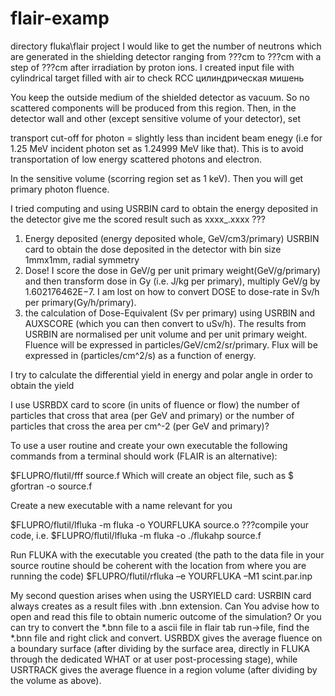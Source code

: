 # flair-examp
directory fluka\flair project
I would like to get the number of neutrons which are generated in the shielding detector ranging from
???cm to ???cm with a step of ???cm after irradiation by proton ions.
I created input file with cylindrical target filled with air to check
RCC цилиндрическая мишень

  You keep the outside medium of the shielded detector as vacuum. So no scattered components will be produced from this region.
  Then, in the detector wall and other (except sensitive volume of your detector), set

transport cut-off for photon = slightly less than incident beam enegy (i.e for 1.25 MeV incident photon set as 1.24999 MeV like that).
   This is to avoid transportation of low energy scattered photons and electron.

  In the sensitive volume (scorring region set as 1 keV). Then you will get primary photon fluence.
  
I tried computing and using
USRBIN card to obtain the energy deposited in the detector give me the scored result such as xxxx_.xxxx ???
1) Energy deposited (energy deposited whole, GeV/cm3/primary)
USRBIN card to obtain the dose deposited in the detector with bin size 1mmx1mm, radial symmetry
2) Dose! I score the dose in GeV/g per unit primary weight(GeV/g/primary) and then transform dose in Gy (i.e. J/kg per primary), multiply GeV/g by 1.602176462E−7. I am lost on how to convert DOSE to dose-rate in Sv/h per primary(Gy/h/primary).
3) the calculation of Dose-Equivalent (Sv per primary) using USRBIN and AUXSCORE (which you can then convert to uSv/h). 
The results from USRBIN are normalised per unit volume and per unit primary weight.
Fluence will be expressed in particles/GeV/cm2/sr/primary.
Flux will be expressed in (particles/cm^2/s) as a function of energy.

I try to calculate the differential yield in energy and polar angle in order to obtain the yield 

I use USRBDX card to score (in units of fluence or flow) the number of particles that cross that  area (per GeV and primary)
or the number of particles that cross the area per cm^-2 (per GeV and primary)?

To use a user routine and create your own executable the following commands from a terminal should work (FLAIR is an alternative):

$FLUPRO/flutil/fff source.f
Which will create an object file, such as $ gfortran -o source.f

Create a new executable with a name relevant for you

$FLUPRO/flutil/lfluka -m fluka -o YOURFLUKA source.o
???compile your code, i.e.  $FLUPRO/flutil/lfluka -m fluka -o ./flukahp source.f

Run FLUKA with the executable you created
(the path to the data file in your source routine should be coherent with the location from where you are running the code)
$FLUPRO/flutil/rfluka –e YOURFLUKA –M1 scint.par.inp

My second question arises when using the USRYIELD card:
USRBIN card always creates as a result files with .bnn extension.
Can You advise how to open and read this file to obtain numeric outcome of the simulation?
Or you can try to convert the *.bnn file to a ascii file in flair tab run->file, find the *.bnn file and right click and convert.
USRBDX gives the average fluence on a boundary surface
(after dividing by the surface area, directly in FLUKA through the dedicated WHAT or at user post-processing stage),
while USRTRACK gives the average fluence in a region volume (after dividing by the volume as above).
